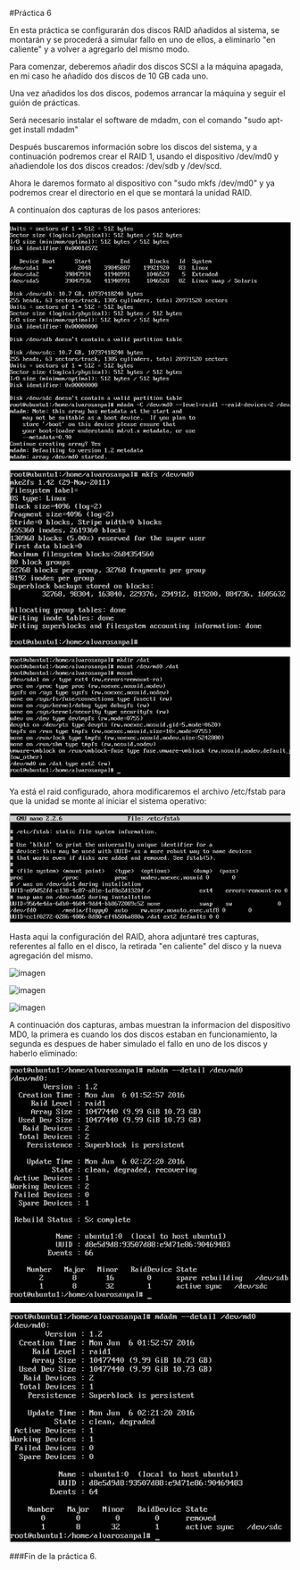 #Práctica 6

En esta práctica se configurarán dos discos RAID añadidos al sistema, se montarán
y se procederá a simular fallo en uno de ellos, a eliminarlo "en caliente" y a volver a agregarlo del mismo modo.

Para comenzar, deberemos añadir dos discos SCSI a la máquina apagada, en mi caso he
añadido dos discos de 10 GB cada uno.

Una vez añadidos los dos discos, podemos arrancar la máquina y seguir el guión de prácticas.

Será necesario instalar el software de mdadm, con el comando "sudo apt-get install mdadm"

Después buscaremos información sobre los discos del sistema, y a continuación podremos crear el
RAID 1, usando el dispositivo /dev/md0 y añadiendole los dos discos creados: /dev/sdb y /dev/scd.

Ahora le daremos formato al dispositivo con "sudo mkfs /dev/md0" y ya podremos crear el directorio en el que se montará la unidad RAID.

A continuaíon dos capturas de los pasos anteriores:

![imagen](CreacionMD0.png)

![imagen](FormatoMD0.png)

![imagen](MontajeMD0.png)

Ya está el raid configurado, ahora modificaremos el archivo /etc/fstab para que la unidad se monte al iniciar el sistema operativo:

![imagen](ArchivoFstab.png)

Hasta aqui la configuración del RAID, ahora adjuntaré tres capturas, referentes al fallo en el disco, la retirada "en caliente" del disco
y la nueva agregación del mismo.

![imagen](FalloSDB.png)

![imagen](BorrarSDB.png)

![imagen](AgregarSDB.png)

A continuación dos capturas, ambas muestran la informacion del dispositivo MD0, la primera es cuando los dos discos estaban en funcionamiento,
la segunda es despues de haber simulado el fallo en uno de los discos y haberlo eliminado:

![imagen](DetallesMD0(2).png)

![imagen](DetallesMD0.png)

###Fin de la práctica 6.
